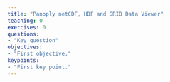 ```yaml
---
title: "Panoply netCDF, HDF and GRIB Data Viewer"
teaching: 0
exercises: 0
questions:
- "Key question"
objectives:
- "First objective."
keypoints:
- "First key point."
---
```

